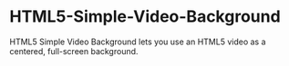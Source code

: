 HTML5-Simple-Video-Background
=============================

HTML5 Simple Video Background lets you use an HTML5 video as a centered, full-screen background.
